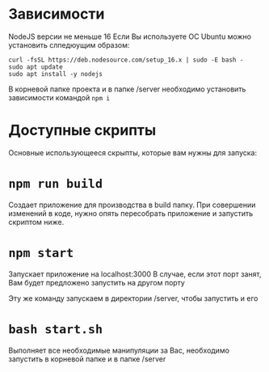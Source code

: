 # Зависимости
NodeJS версии не меньше 16
Если Вы используете ОС Ubuntu можно установить слпедюущим образом:
```
curl -fsSL https://deb.nodesource.com/setup_16.x | sudo -E bash -
sudo apt update
sudo apt install -y nodejs
```
В корневой папке проекта и в папке /server необходимо установить зависимости командой `npm i`
# Доступные скрипты

Основные использующееся скрыпты, которые вам нужны для запуска:

# `npm run build`

Создает приложение для производства в build папку.
При совершении изменений в коде, нужно опять пересобрать приложение и запустить скриптом ниже.

# `npm start`

Запускает приложение на localhost:3000
В случае, если этот порт занят, Вам будет предложено запустить на другом порту

Эту же команду запускаем в директории /server, чтобы запустить и его

# `bash start.sh`

Выполняет все необходимые манипуляции за Вас, необходимо запустить в корневой папке и в папке /server